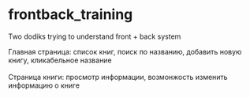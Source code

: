# frontback_training

Two dodiks trying to understand front + back system

Главная страница: список книг, поиск по названию, добавить новую книгу, кликабельное название <br><br/>
Страница книги: просмотр информации, возмонжость изменить информацию о книге
